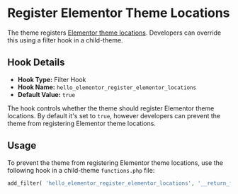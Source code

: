 # Register Elementor Theme Locations

The theme registers [Elementor theme locations](./../themes/). Developers can override this using a filter hook in a child-theme.

## Hook Details

* **Hook Type:** Filter Hook
* **Hook Name:** `hello_elementor_register_elementor_locations`
* **Default Value:** `true`

The hook controls whether the theme should register Elementor theme locations. By default it's set to `true`, however developers can prevent the theme from registering Elementor theme locations.

## Usage

To prevent the theme from registering Elementor theme locations, use the following hook in a child-theme `functions.php` file:

```php
add_filter( 'hello_elementor_register_elementor_locations', '__return_false' );
```
